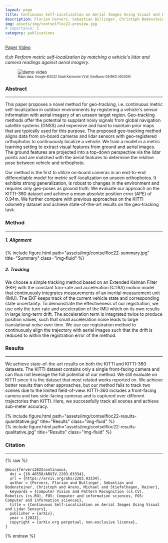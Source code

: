 ```yaml
---
layout: page
title: Continuous Self-Localization on Aerial Images Using Visual and Lidar Sensors
description: Florian Fervers, Sebastian Bullinger, Christoph Bodensteiner, Michael Arens, Rainer Stiefelhagen<br>Accepted at IROS22
img: assets/img/contselfloc22-preview.jpg
# importance: 1
category: publications
---
```


<a href="https://arxiv.org/abs/2203.03334" class="btn btn-sm z-depth-1" role="button">Paper</a>
<a href="https://www.youtube.com/watch?v=4H-d2gHNcm0" class="btn btn-sm z-depth-1" role="button">Video</a>


*tl;dr Perform metric self-localization by matching a vehicle's lidar and camera readings against aerial imagery.*

<div class="row justify-content-sm-center">
    <div class="col-md-auto">
      <figure>
            <picture>
                <img  src="/assets/img/contselfloc22-demo.gif"  title="demo video" />
            </picture>
            <figcaption class="caption"><font size="1"> Maps data: Google ©2022 Stadt Karlsruhe VLW, GeoBasis-DE/BKG (©2009)</font></figcaption>
        </figure>
    </div>
</div>

### Abstract
---

This paper proposes a novel method for geo-tracking, i.e. continuous metric self-localization in outdoor environments by registering a vehicle's sensor information with aerial imagery of an unseen target region. Geo-tracking methods offer the potential to supplant noisy signals from global navigation satellite systems (GNSS) and expensive and hard to maintain prior maps that are typically used for this purpose. The proposed geo-tracking method aligns data from on-board cameras and lidar sensors with geo-registered orthophotos to continuously localize a vehicle. We train a model in a metric learning setting to extract visual features from ground and aerial images. The ground features are projected into a top-down perspective via the lidar points and are matched with the aerial features to determine the relative pose between vehicle and orthophoto.

Our method is the first to utilize on-board cameras in an end-to-end differentiable model for metric self-localization on unseen orthophotos. It exhibits strong generalization, is robust to changes in the environment and requires only geo-poses as ground truth. We evaluate our approach on the KITTI-360 dataset and achieve a mean absolute position error (APE) of 0.94m. We further compare with previous approaches on the KITTI odometry dataset and achieve state-of-the-art results on the geo-tracking task.

### Method
---

##### 1. Alignment

<div class="row justify-content-sm-center">
    {% include figure.html path="assets/img/contselfloc22-summary.jpg" title="Summary" class="img-fluid" %}
</div>

##### 2. Tracking

We choose a simple tracking method based on an Extended Kalman Filter (EKF) with the constant turn-rate and acceleration (CTRA) motion model that continuously integrates measurements of an inertial measurement unit (IMU). The EKF keeps track of the current vehicle state and corresponding state uncertainty. To demonstrate the effectiveness of our registration, we use only the turn-rate and acceleration of the IMU which on its own results in large long-term drift. The acceleration term is integrated twice to produce position values, such that small acceleration noise leads to large translational noise over time. We use our registration method to continuously align the trajectory with aerial images such that the drift is reduced to within the registration error of the method.

### Results
---

We achieve state-of-the-art results on both the KITTI and KITTI-360 datasets. The KITTI dataset contains only a single front-facing camera and can thus not leverage the full potential of our method. We still evaluate on KITTI since it is the dataset that most related works reported on. We achieve better results than other approaches, but our method fails to track two scenes due to the limited field-of-view. KITTI-360 includes a front-facing camera and two side-facing cameras and is captured over different trajectories than KITTI. Here, we successfully track all scenes and achieve sub-meter accuracy.

<div class="row justify-content-sm-center">
    {% include figure.html path="assets/img/contselfloc22-results-quantitative.jpg" title="Results" class="img-fluid" %}
</div>

<div class="row justify-content-sm-center">
    <div class="col-sm-7 mt-3 mt-md-0">
        {% include figure.html path="assets/img/contselfloc22-results-qualitative.jpg" title="Results" class="img-fluid" %}
    </div>
</div>

### Citation
---

{% raw %}
```
@misc{fervers2022continuous,
  doi = {10.48550/ARXIV.2203.03334},
  url = {https://arxiv.org/abs/2203.03334},
  author = {Fervers, Florian and Bullinger, Sebastian and Bodensteiner, Christoph and Arens, Michael and Stiefelhagen, Rainer},
  keywords = {Computer Vision and Pattern Recognition (cs.CV), Robotics (cs.RO), FOS: Computer and information sciences, FOS: Computer and information sciences},
  title = {Continuous Self-Localization on Aerial Images Using Visual and Lidar Sensors},
  publisher = {arXiv},
  year = {2022},
  copyright = {arXiv.org perpetual, non-exclusive license},
}
```
{% endraw %}
